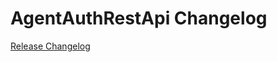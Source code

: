 # AgentAuthRestApi Changelog

[Release Changelog](https://github.com/spryker/agent-auth-rest-api/releases)
